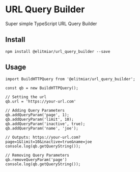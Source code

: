 # URL Query Builder
Super simple TypeScript URL Query Builder

## Install
``npm install @elitmiar/url_query_builder --save``

## Usage

```
import BuildHTTPQuery from '@elitmiar/url_query_builder';

const qb = new BuildHTTPQuery();

// Setting the url
qb.url = 'https://your-url.com'

// Adding Query Parameters
qb.addQueryParam('page', 1);
qb.addQueryParam('limit', 10);
qb.addQueryParam('inactive', true);
qb.addQueryParam('name', 'joe');

// Outputs: https://your-url.com?page=1&limit=10&inactive=true&name=joe
console.log(qb.getQueryString());

// Removing Query Parameters
qb.removeQueryParam('page')
console.log(qb.getQueryString());
```

